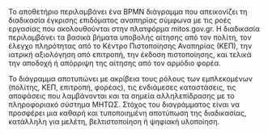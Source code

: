 Το αποθετήριο περιλαμβάνει ένα BPMN διάγραμμα που απεικονίζει τη διαδικασία έγκρισης επιδόματος αναπηρίας σύμφωνα με τις ροές εργασίας που ακολουθούνται στην πλατφόρμα mitos.gov.gr. Η διαδικασία περιλαμβάνει τα βασικά βήματα υποβολής αίτησης από τον πολίτη, τον έλεγχο πληρότητας από το Κέντρο Πιστοποίησης Αναπηρίας (ΚΕΠ), την ιατρική αξιολόγηση από επιτροπή, την έκδοση πιστοποίησης, και τελικά την αποδοχή ή απόρριψη της αίτησης από τον αρμόδιο φορέα.

Το διάγραμμα αποτυπώνει με ακρίβεια τους ρόλους των εμπλεκομένων (πολίτης, ΚΕΠ, επιτροπή, φορέας), τις ενδιάμεσες καταστάσεις, τις αποφάσεις που λαμβάνονται και τα σημεία αλληλεπίδρασης με το πληροφοριακό σύστημα ΜΗΤΩΣ. Στόχος του διαγράμματος είναι να προσφέρει μια καθαρή και τυποποιημένη αποτύπωση της διαδικασίας, κατάλληλη για μελέτη, βελτιστοποίηση ή ψηφιακή υλοποίηση.
